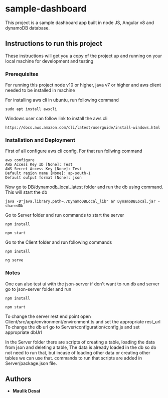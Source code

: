 # sample-dashboard
This project is a sample dashboard app built in node JS, Angular v8 and dynamoDB database.

## Instructions to run this project

These instructions will get you a copy of the project up and running on your local machine for development and testing 

### Prerequisites

For running this project node v10 or higher, java v7 or higher and aws client needed to be installed in machine 

For installing aws cli in ubuntu, run following command
```
sudo apt install awscli
```
Windows user can follow link to install the aws cli
```
https://docs.aws.amazon.com/cli/latest/userguide/install-windows.html
```

### Installation and Deployment

First of all configure aws cli config. For that run follwing command
```
aws configure
AWS Access Key ID [None]: Test
AWS Secret Access Key [None]: Test
Default region name [None]: ap-south-1
Default output format [None]: json
```
Now go to DB/dynamodb_local_latest folder and run the db using command. This will start the db
```
java -D"java.library.path=./DynamoDBLocal_lib" ar DynamoDBLocal.jar -sharedDb
```

Go to Server folder and run commands to start the server
```
npm install
```
```
npm start
```
Go to the Client folder and run following commands
```
npm install
```
```
ng serve
```

### Notes
One can also test ui with the json-server if don't want to run db and server
go to json-server folder and run
```
npm install
```
```
npm start
```

To change the server rest end point open Client/src/app/environment/environment.ts and set the appropriate rest_url
To change the db url go to Server/configuration/config.js and set appropriate dbUrl

In the Server folder there are scripts of creating a table, loading the data from json and deleting a table, The data is already loaded in the db so do not need to run that, but incase of loading other data or creating other tables we can use that. commands to run that scripts are added in Server/package.json file.


## Authors

* **Maulik Desai**
